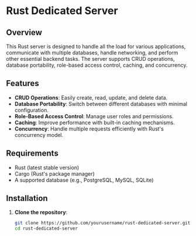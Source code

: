 # Rust Dedicated Server

## Overview

This Rust server is designed to handle all the load for various applications, communicate with multiple databases, handle networking, and perform other essential backend tasks. The server supports CRUD operations, database portability, role-based access control, caching, and concurrency.

## Features

- **CRUD Operations**: Easily create, read, update, and delete data.
- **Database Portability**: Switch between different databases with minimal configuration.
- **Role-Based Access Control**: Manage user roles and permissions.
- **Caching**: Improve performance with built-in caching mechanisms.
- **Concurrency**: Handle multiple requests efficiently with Rust's concurrency model.

## Requirements

- Rust (latest stable version)
- Cargo (Rust's package manager)
- A supported database (e.g., PostgreSQL, MySQL, SQLite)

## Installation

1. **Clone the repository**:

   ```bash
   git clone https://github.com/yourusername/rust-dedicated-server.git
   cd rust-dedicated-server
```